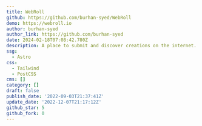 ```yaml
---
title: WebRoll
github: https://github.com/burhan-syed/WebRoll
demo: https://webroll.io
author: burhan-syed
author_link: https://github.com/burhan-syed
date: 2024-02-18T07:08:42.780Z
description: A place to submit and discover creations on the internet.
ssg:
  - Astro
css:
  - Tailwind
  - PostCSS
cms: []
category: []
draft: false
publish_date: '2022-09-03T21:37:41Z'
update_date: '2022-12-07T21:17:12Z'
github_star: 5
github_fork: 0
---
```

